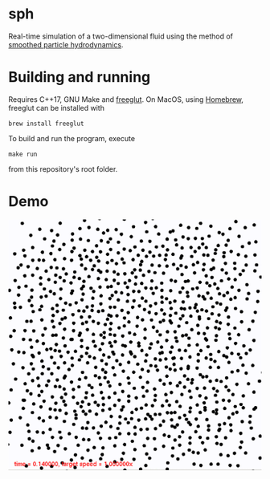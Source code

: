 # sph

Real-time simulation of a two-dimensional fluid using the method of <a href="https://en.wikipedia.org/wiki/Smoothed-particle_hydrodynamics">smoothed particle hydrodynamics</a>.

# Building and running

Requires C++17, GNU Make and <a href="http://freeglut.sourceforge.net">freeglut</a>.
On MacOS, using <a href="https://brew.sh">Homebrew</a>, freeglut can be installed with
```
brew install freeglut
```
To build and run the program, execute
```
make run
```
from this repository's root folder.

# Demo
<img src="toystar.gif" width="600">
